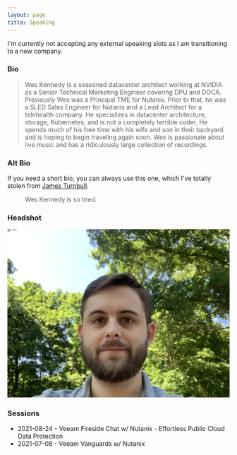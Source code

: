 ```yaml
---
layout: page
title: Speaking
---
```


I'm currently not accepting any external speaking slots as I am transitioning to a new company.

### Bio

> Wes Kennedy is a seasoned datacenter architect working at NVIDIA as a Senior Technical Marketing Engineer covering DPU and DOCA. Previously Wes was a Principal TME for Nutanix. Prior to that, he was a SLED Sales Engineer for Nutanix and a Lead Architect for a telehealth company. He specializes in datacenter architecture, storage, Kubernetes, and is not a completely terrible coder. He spends much of his free time with his wife and son in their backyard and is hoping to begin traveling again soon. Wes is passionate about live music and has a ridiculously large collection of recordings. 

### Alt Bio

If you need a short bio, you can always use this one, which I've totally stolen from [James Turnbull](https://twitter.com/kartar/status/1443665895621120004?s=20).

> Wes Kennedy is so tired.

### Headshot

![Headshot 1](/assets/headshots/wes_kennedy1.jpg)

### Sessions

* 2021-08-24 - Veeam Fireside Chat w/ Nutanix - Effortless Public Cloud Data Protection
* 2021-07-08 - Veeam Vanguards w/ Nutanix